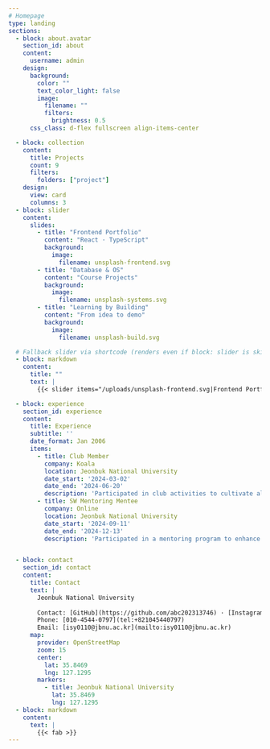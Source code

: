 ```yaml
---
# Homepage
type: landing
sections:
  - block: about.avatar
    section_id: about
    content:
      username: admin
    design:
      background:
        color: ""
        text_color_light: false
        image:
          filename: ""
          filters:
            brightness: 0.5
      css_class: d-flex fullscreen align-items-center

  - block: collection
    content:
      title: Projects
      count: 9
      filters:
        folders: ["project"]
    design:
      view: card
      columns: 3
  - block: slider
    content:
      slides:
        - title: "Frontend Portfolio"
          content: "React · TypeScript"
          background:
            image:
              filename: unsplash-frontend.svg
        - title: "Database & OS"
          content: "Course Projects"
          background:
            image:
              filename: unsplash-systems.svg
        - title: "Learning by Building"
          content: "From idea to demo"
          background:
            image:
              filename: unsplash-build.svg

  # Fallback slider via shortcode (renders even if block: slider is skipped)
  - block: markdown
    content:
      title: ""
      text: |
        {{< slider items="/uploads/unsplash-frontend.svg|Frontend Portfolio|React · TypeScript; /uploads/unsplash-systems.svg|Database & OS|Course Projects; /uploads/unsplash-build.svg|Learning by Building|From idea to demo" height="360" autoplay="true" interval="4000" >}}

  - block: experience
    section_id: experience
    content:
      title: Experience
      subtitle: ''
      date_format: Jan 2006
      items:
        - title: Club Member
          company: Koala
          location: Jeonbuk National University
          date_start: '2024-03-02'
          date_end: '2024-06-20'
          description: 'Participated in club activities to cultivate algorithmic problem-solving abilities and logical thinking.'
        - title: SW Mentoring Mentee
          company: Online
          location: Jeonbuk National University
          date_start: '2024-09-11'
          date_end: '2024-12-13'
          description: 'Participated in a mentoring program to enhance practical technical skills through interaction with a senior mentor.'


  - block: contact
    section_id: contact
    content:
      title: Contact
      text: |
        Jeonbuk National University
        
        Contact: [GitHub](https://github.com/abc202313746) · [Instagram](https://www.instagram.com/insookyoung/)
        Phone: [010-4544-0797](tel:+821045440797)
        Email: [isy0110@jbnu.ac.kr](mailto:isy0110@jbnu.ac.kr)
      map:
        provider: OpenStreetMap
        zoom: 15
        center:
          lat: 35.8469
          lng: 127.1295
        markers:
          - title: Jeonbuk National University
            lat: 35.8469
            lng: 127.1295
  - block: markdown
    content:
      text: |
        {{< fab >}}
---
```

